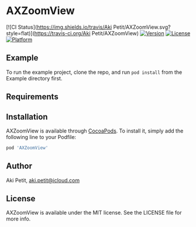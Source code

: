 # AXZoomView

[![CI Status](https://img.shields.io/travis/Aki Petit/AXZoomView.svg?style=flat)](https://travis-ci.org/Aki Petit/AXZoomView)
[![Version](https://img.shields.io/cocoapods/v/AXZoomView.svg?style=flat)](https://cocoapods.org/pods/AXZoomView)
[![License](https://img.shields.io/cocoapods/l/AXZoomView.svg?style=flat)](https://cocoapods.org/pods/AXZoomView)
[![Platform](https://img.shields.io/cocoapods/p/AXZoomView.svg?style=flat)](https://cocoapods.org/pods/AXZoomView)

## Example

To run the example project, clone the repo, and run `pod install` from the Example directory first.

## Requirements

## Installation

AXZoomView is available through [CocoaPods](https://cocoapods.org). To install
it, simply add the following line to your Podfile:

```ruby
pod 'AXZoomView'
```

## Author

Aki Petit, aki.petit@icloud.com

## License

AXZoomView is available under the MIT license. See the LICENSE file for more info.
